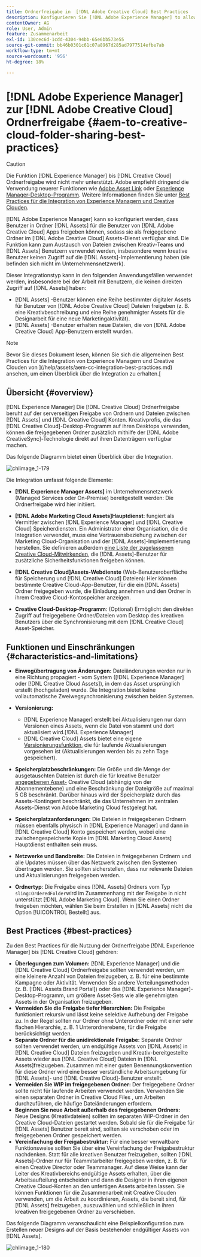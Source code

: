 ```yaml
---
title: Ordnerfreigabe in  [!DNL Adobe Creative Cloud] Best Practices
description: Konfigurieren Sie [!DNL Adobe Experience Manager] to allow users in [!DNL Experience Manager Assets] für den Austausch von Ordnern mit Adobe Creative Cloud (CC)-Benutzern.
contentOwner: AG
role: User, Admin
feature: Zusammenarbeit
exl-id: 130cec6d-1cdd-4304-94bb-65e6bb573e55
source-git-commit: bb46b0301c61c07a8967d285ad7977514efbe7ab
workflow-type: tm+mt
source-wordcount: '956'
ht-degree: 18%

---
```


# [!DNL Adobe Experience Manager] zur  [!DNL Adobe Creative Cloud] Ordnerfreigabe {#aem-to-creative-cloud-folder-sharing-best-practices}

>[!CAUTION]
>
>Die Funktion [!DNL Experience Manager] bis [!DNL Creative Cloud] Ordnerfreigabe wird nicht mehr unterstützt. Adobe empfiehlt dringend die Verwendung neuerer Funktionen wie [Adobe Asset Link](https://helpx.adobe.com/de/enterprise/admin-guide.html/enterprise/using/adobe-asset-link.ug.html) oder [Experience Manager-Desktop-Programm](https://experienceleague.adobe.com/docs/experience-manager-desktop-app/using/using.html?lang=de). Weitere Informationen finden Sie unter [Best Practices für die Integration von Experience Managern und Creative Clouden](/help/assets/aem-cc-integration-best-practices.md).

[!DNL Adobe Experience Manager] kann so konfiguriert werden, dass Benutzer in Ordner  [!DNL Assets] für die Benutzer von  [!DNL Adobe Creative Cloud] Apps freigeben können, sodass sie als freigegebene Ordner im  [!DNL Adobe Creative Cloud] Assets-Dienst verfügbar sind. Die Funktion kann zum Austausch von Dateien zwischen Kreativ-Teams und [!DNL Assets] Benutzern verwendet werden, insbesondere wenn kreative Benutzer keinen Zugriff auf die [!DNL Assets]-Implementierung haben (sie befinden sich nicht im Unternehmensnetzwerk).

Dieser Integrationstyp kann in den folgenden Anwendungsfällen verwendet werden, insbesondere bei der Arbeit mit Benutzern, die keinen direkten Zugriff auf [!DNL Assets] haben:

* [!DNL Assets] -Benutzer können eine Reihe bestimmter digitaler Assets für Benutzer von  [!DNL Adobe Creative Cloud] Dateien freigeben (z. B. eine Kreativbeschreibung und eine Reihe genehmigter Assets für die Designarbeit für eine neue Marketingaktivität).
* [!DNL Assets] -Benutzer erhalten neue Dateien, die von  [!DNL Adobe Creative Cloud] App-Benutzern erstellt wurden.

>[!NOTE]
>
>Bevor Sie dieses Dokument lesen, können Sie sich die allgemeinen Best Practices für die Integration von Experience Managern und Creative Clouden von ](/help/assets/aem-cc-integration-best-practices.md) ansehen, um einen Überblick über die Integration zu erhalten.[

## Übersicht {#overview}

[!DNL Experience Manager] Die  [!DNL Creative Cloud] Ordnerfreigabe beruht auf der serverseitigen Freigabe von Ordnern und Dateien zwischen  [!DNL Assets] und  [!DNL Creative Cloud] Konten. Kreativprofis, die das [!DNL Creative Cloud]-Desktop-Programm auf ihren Desktops verwenden, können die freigegebenen Ordner zusätzlich mithilfe der [!DNL Adobe CreativeSync]-Technologie direkt auf ihren Datenträgern verfügbar machen.

Das folgende Diagramm bietet einen Überblick über die Integration.

![chlimage_1-179](assets/chlimage_1-406.png)

Die Integration umfasst folgende Elemente:

* **[!DNL Experience Manager Assets]** im Unternehmensnetzwerk (Managed Services oder On-Premise) bereitgestellt werden: Die Ordnerfreigabe wird hier initiiert.
* **[!DNL Adobe Marketing Cloud Assets]Hauptdienst**: fungiert als Vermittler zwischen  [!DNL Experience Manager] und  [!DNL Creative Cloud] Speicherdiensten. Ein Administrator einer Organisation, die die Integration verwendet, muss eine Vertrauensbeziehung zwischen der Marketing Cloud-Organisation und der [!DNL Assets]-Implementierung herstellen. Sie definieren außerdem [eine Liste der zugelassenen Creative Cloud-Mitwirkenden](https://experienceleague.adobe.com/docs/core-services/interface/assets/t-admin-add-cc-user.html), die [!DNL Assets]-Benutzer für zusätzliche Sicherheitsfunktionen freigeben können.

* **[!DNL Creative Cloud]Assets-Webdienste**  (Web-Benutzeroberfläche für Speicherung und  [!DNL Creative Cloud] Dateien): Hier können bestimmte Creative Cloud-App-Benutzer, für die ein  [!DNL Assets] Ordner freigegeben wurde, die Einladung annehmen und den Ordner in ihrem Creative Cloud-Kontospeicher anzeigen.
* **Creative Cloud-Desktop-Programm**: (Optional) Ermöglicht den direkten Zugriff auf freigegebene Ordner/Dateien vom Desktop des kreativen Benutzers über die Synchronisierung mit dem  [!DNL Creative Cloud] Asset-Speicher.

## Funktionen und Einschränkungen {#characteristics-and-limitations}

* **Einwegübertragung von Änderungen:**  Dateiänderungen werden nur in eine Richtung propagiert - vom System ([!DNL Experience Manager] oder  [!DNL Creative Cloud Assets]), in dem das Asset ursprünglich erstellt (hochgeladen) wurde. Die Integration bietet keine vollautomatische Zweiwegsynchronisierung zwischen beiden Systemen.
* **Versionierung:**

   * [!DNL Experience Manager] erstellt bei Aktualisierungen nur dann Versionen eines Assets, wenn die Datei von stammt und dort aktualisiert wird.[!DNL Experience Manager]
   * [!DNL Creative Cloud] Assets bietet eine eigene [Versionierungsfunktion](https://helpx.adobe.com/de/creative-cloud/help/versioning-faq.html), die für laufende Aktualisierungen vorgesehen ist (Aktualisierungen werden bis zu zehn Tage gespeichert).

* **Speicherplatzbeschränkungen:** Die Größe und die Menge der ausgetauschten Dateien ist durch die für kreative Benutzer  [angegebenen Asset-](https://helpx.adobe.com/de/creative-cloud/kb/file-storage-quota.html) Creative Cloud (abhängig von der Abonnementebene) und eine Beschränkung der Dateigröße auf maximal 5 GB beschränkt. Darüber hinaus wird der Speicherplatz durch das Assets-Kontingent beschränkt, die das Unternehmen im zentralen Assets-Dienst von Adobe Marketing Cloud festgelegt hat.

* **Speicherplatzanforderungen:** Die Dateien in freigegebenen Ordnern müssen ebenfalls physisch in  [!DNL Experience Manager] und dann in  [!DNL Creative Cloud] Konto gespeichert werden, wobei eine zwischengespeicherte Kopie im  [!DNL Marketing Cloud Assets] Hauptdienst enthalten sein muss.
* **Netzwerke und Bandbreite:** Die Dateien in freigegebenen Ordnern und alle Updates müssen über das Netzwerk zwischen den Systemen übertragen werden. Sie sollten sicherstellen, dass nur relevante Dateien und Aktualisierungen freigegeben werden.
* **Ordnertyp**: Die Freigabe eines  [!DNL Assets] Ordners vom Typ  `sling:OrderedFolder`wird im Zusammenhang mit der Freigabe in nicht unterstützt  [!DNL Adobe Marketing Cloud]. Wenn Sie einen Ordner freigeben möchten, wählen Sie beim Erstellen in [!DNL Assets] nicht die Option [!UICONTROL Bestellt] aus.

## Best Practices {#best-practices}

Zu den Best Practices für die Nutzung der Ordnerfreigabe [!DNL Experience Manager] bis [!DNL Creative Cloud] gehören:

* **Überlegungen zum Volumen:** [!DNL Experience Manager] und die  [!DNL Creative Cloud] Ordnerfreigabe sollten verwendet werden, um eine kleinere Anzahl von Dateien freizugeben, z. B. für eine bestimmte Kampagne oder Aktivität. Verwenden Sie andere Verteilungsmethoden (z. B. [!DNL Assets Brand Portal]) oder das [!DNL Experience Manager]-Desktop-Programm, um größere Asset-Sets wie alle genehmigten Assets in der Organisation freizugeben.
* **Vermeiden Sie die Freigabe tiefer Hierarchien:**  Die Freigabe funktioniert rekursiv und lässt keine selektive Aufhebung der Freigabe zu. In der Regel sollten nur Ordner ohne Unterordner oder mit einer sehr flachen Hierarchie, z. B. 1 Unterordnerebene, für die Freigabe berücksichtigt werden.
* **Separate Ordner für die unidirektionale Freigabe:** Separate Ordner sollten verwendet werden, um endgültige Assets von  [!DNL Assets] in  [!DNL Creative Cloud] Dateien freizugeben und Kreativ-bereitgestellte Assets wieder aus  [!DNL Creative Cloud] Dateien in  [!DNL Assets]freizugeben. Zusammen mit einer guten Benennungskonvention für diese Ordner wird eine besser verständliche Arbeitsumgebung für [!DNL Assets]- und [!DNL Creative Cloud]-Benutzer erstellt.
* **Vermeiden Sie WIP im freigegebenen Ordner:** Der freigegebene Ordner sollte nicht für laufende Arbeiten verwendet werden. Verwenden Sie einen separaten Ordner in Creative Cloud Files , um Arbeiten durchzuführen, die häufige Dateiänderungen erfordern.
* **Beginnen Sie neue Arbeit außerhalb des freigegebenen Ordners:** Neue Designs (Kreativdateien) sollten im separaten WIP-Ordner in den Creative Cloud-Dateien gestartet werden. Sobald sie für die Freigabe für  [!DNL Assets] Benutzer bereit sind, sollten sie verschoben oder im freigegebenen Ordner gespeichert werden.
* **Vereinfachung der Freigabestruktur:** Für eine besser verwaltbare Funktionsweise sollten Sie über eine Vereinfachung der Freigabestruktur nachdenken. Statt für alle kreativen Benutzer freizugeben, sollten [!DNL Assets]-Ordner nur für Teammitarbeiter freigegeben werden, z. B. für einen Creative Director oder Teammanager. Auf diese Weise kann der Leiter des Kreativbereichs endgültige Assets erhalten, über die Arbeitsaufteilung entscheiden und dann die Designer in ihren eigenen Creative Cloud-Konten an den unfertigen Assets arbeiten lassen. Sie können Funktionen für die Zusammenarbeit mit Creative Clouden verwenden, um die Arbeit zu koordinieren, Assets, die bereit sind, für [!DNL Assets] freizugeben, auszuwählen und schließlich in ihren kreativen freigegebenen Ordner zu verschieben.

Das folgende Diagramm veranschaulicht eine Beispielkonfiguration zum Erstellen neuer Designs auf der Basis bestehender endgültiger Assets von [!DNL Assets].

![chlimage_1-180](assets/chlimage_1-407.png)

